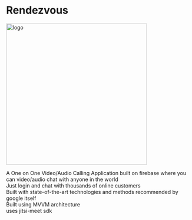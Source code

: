 # Rendezvous

<img width="382" alt="logo" src="https://user-images.githubusercontent.com/60140479/126760414-418d6f34-c229-445d-8eaa-97eb303aebed.png">



A One on One Video/Audio Calling Application built on firebase where you can video/audio chat with anyone in the world<br>
Just login and chat with thousands of online customers<br>
Built with state-of-the-art technologies and methods recommended by google itself<br>
Built using MVVM architecture<br>
uses jitsi-meet sdk 
